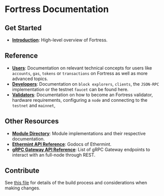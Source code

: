 <!--
layout: home
title: Fortress Documentation
description: Fortress is a scalable and interoperable Ethereum, built on Proof-of-Stake with fast-finality.
sections:
  - title: Introduction
    desc: Read a high-level overview of Fortress and its architecture.
    url: /about/intro/overview
    icon: ethereum-intro
  - title: Basics
    desc: Start with the basic concepts of Fortress, like accounts and transactions.
    url: /users/basics/transactions
    icon: basics
stack:
  - title: Cosmos SDK
    desc: The SDK is the world’s most popular framework for building application-specific blockchains.
    color: "#5064FB"
    label: sdk
    url: http://docs.cosmos.network
  - title: Ethereum
    desc: Ethereum is a global, open-source platform for decentralized applications.
    color: "#1A1F36"
    label: ethereum-black
    url: https://eth.wiki
  - title: Tendermint Core
    desc: The leading BFT engine for building blockchains, powering Fortress.
    color: "#00BB00"
    label: core
    url: http://docs.tendermint.com
footer:
  newsletter: false
aside: false
-->

# Fortress Documentation

## Get Started

- **[Introduction](./about/intro/overview.md)**: High-level overview of Fortress.

## Reference

- **[Users](./users/)**: Documentation on relevant technical concepts for users like `accounts`, `gas`, `tokens` or `transactions` on Fortress as well as more advanced topics.
- **[Developers](./developers/)**: Documentation on `block explorers`, `clients`, the `JSON-RPC` implementation or the testnet `faucet` can be found here.
- **[Validators](./validators/)**: Documentation on how to become an Fortress validator, hardware requirements, configuring a `node` and connecting to the `testnet` and `mainnet`,

## Other Resources

- **[Module Directory](../x/)**: Module implementations and their respective documentation.
- **[Ethermint API Reference](https://godoc.org/github.com/kshlsa/ethermint)**: Godocs of Ethermint.
- **[gRPC Gateway API Reference](https://api.fortress.dev/)**: List of gRPC Gateway endpoints to interact with an full-node through REST.

## Contribute

See [this file](https://github.com/kshlsa/fortress/blob/main/docs/DOCS_README.md) for details of the build process and considerations when making changes.
